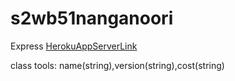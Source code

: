 # s2wb51nanganoori
Express 
[HerokuAppServerLink](https://s2wb51nanganoori.herokuapp.com/)

class tools: name(string),version(string),cost(string)
